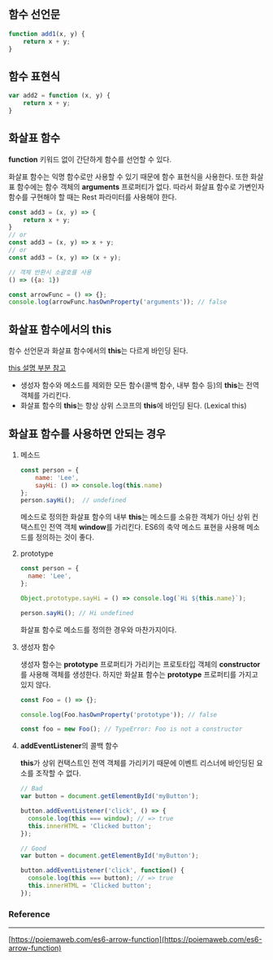 ## 함수 선언문

```jsx
function add1(x, y) {
	return x + y;
}
```

## 함수 표현식

```jsx
var add2 = function (x, y) {
	return x + y;
}
```

## 화살표 함수

**function** 키워드 없이 간단하게 함수를 선언할 수 있다.

화살표 함수는 익명 함수로만 사용할 수 있기 때문에 함수 표현식을 사용한다. 또한 화살표 함수에는 함수 객체의 **arguments** 프로퍼티가 없다. 따라서 화살표 함수로 가변인자 함수를 구현해야 할 때는 Rest 파라미터를 사용해야 한다.

```jsx
const add3 = (x, y) => {
	return x + y;
}
// or
const add3 = (x, y) => x + y;
// or
const add3 = (x, y) => (x + y);

// 객체 반환시 소괄호를 사용
() => ({a: 1})

const arrowFunc = () => {};
console.log(arrowFunc.hasOwnProperty('arguments')); // false
```

## 화살표 함수에서의 this

함수 선언문과 화살표 함수에서의 **this**는 다르게 바인딩 된다.

[this 설명 부분 참고](https://www.notion.so/Javascript-d26aa4bf54874acd9650c4dc702e8684)

- 생성자 함수와 메소드를 제외한 모든 함수(콜백 함수, 내부 함수 등)의 **this**는 전역 객체를 가리킨다.
- 화살표 함수의 **this**는 항상 상위 스코프의 **this**에 바인딩 된다. (Lexical this)

## 화살표 함수를 사용하면 안되는 경우

1. 메소드

    ```jsx
    const person = {
    	name: 'Lee',
    	sayHi: () => console.log(this.name)
    };
    person.sayHi();  // undefined
    ```

    메소드로 정의한 화살표 함수의 내부 **this**는 메소드를 소유한 객체가 아닌 상위 컨택스트인 전역 객체 **window**를 가리킨다. ES6의 축약 메소드 표현을 사용해 메소드를 정의하는 것이 좋다.

2. prototype

    ```jsx
    const person = {
      name: 'Lee',
    };

    Object.prototype.sayHi = () => console.log(`Hi ${this.name}`);

    person.sayHi(); // Hi undefined
    ```

    화살표 함수로 메소드를 정의한 경우와 마찬가지이다.

3. 생성자 함수

    생성자 함수는 **prototype** 프로퍼티가 가리키는 프로토타입 객체의 **constructor**를 사용해 객체를 생성한다. 하지만 화살표 함수는 **prototype** 프로퍼티를 가지고 있지 않다.

    ```jsx
    const Foo = () => {};

    console.log(Foo.hasOwnProperty('prototype')); // false

    const foo = new Foo(); // TypeError: Foo is not a constructor
    ```

4. **addEventListener**의 콜백 함수

    **this**가 상위 컨택스트인 전역 객체를 가리키기 때문에 이벤트 리스너에 바인딩된 요소를 조작할 수 없다.

    ```jsx
    // Bad
    var button = document.getElementById('myButton');

    button.addEventListener('click', () => {
      console.log(this === window); // => true
      this.innerHTML = 'Clicked button';
    });

    // Good
    var button = document.getElementById('myButton');

    button.addEventListener('click', function() {
      console.log(this === button); // => true
      this.innerHTML = 'Clicked button';
    });
    ```



### Reference

---

[https://poiemaweb.com/es6-arrow-function](https://poiemaweb.com/es6-arrow-function)